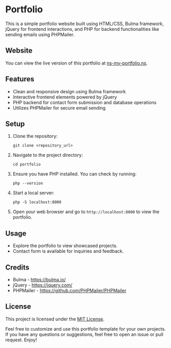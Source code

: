 # Portfolio

This is a simple portfolio website built using HTML/CSS, Bulma framework, jQuery for frontend interactions, and PHP for backend functionalities like sending emails using PHPMailer.

## Website

You can view the live version of this portfolio at [ns-my-portfolio.ns](http://ns-my-portfolio.nl).

## Features

- Clean and responsive design using Bulma framework
- Interactive frontend elements powered by jQuery
- PHP backend for contact form submission and database operations
- Utilizes PHPMailer for secure email sending

## Setup

1. Clone the repository:

   ```
   git clone <repository_url>
   ```

2. Navigate to the project directory:

   ```
   cd portfolio
   ```

3. Ensure you have PHP installed. You can check by running:

   ```
   php --version
   ```

4. Start a local server:

   ```
   php -S localhost:8000
   ```

5. Open your web browser and go to `http://localhost:8000` to view the portfolio.

## Usage

- Explore the portfolio to view showcased projects.
- Contact form is available for inquiries and feedback.

## Credits

- Bulma - https://bulma.io/
- jQuery - https://jquery.com/
- PHPMailer - https://github.com/PHPMailer/PHPMailer

## License

This project is licensed under the [MIT License](LICENSE).

Feel free to customize and use this portfolio template for your own projects. If you have any questions or suggestions, feel free to open an issue or pull request. Enjoy!
